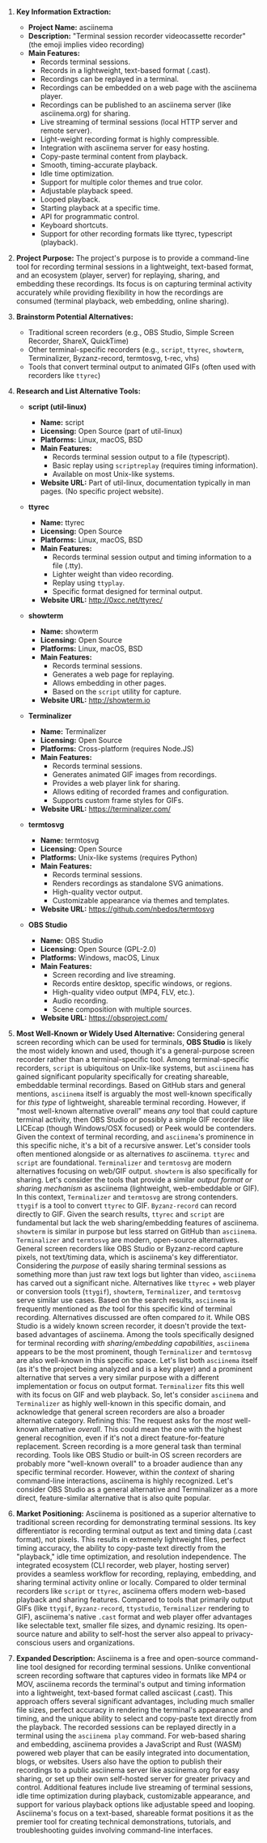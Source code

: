 1.  **Key Information Extraction:**
    *   **Project Name:** asciinema
    *   **Description:** "Terminal session recorder  videocassette recorder" (the emoji implies video recording)
    *   **Main Features:**
        *   Records terminal sessions.
        *   Records in a lightweight, text-based format (.cast).
        *   Recordings can be replayed in a terminal.
        *   Recordings can be embedded on a web page with the asciinema player.
        *   Recordings can be published to an asciinema server (like asciinema.org) for sharing.
        *   Live streaming of terminal sessions (local HTTP server and remote server).
        *   Light-weight recording format is highly compressible.
        *   Integration with asciinema server for easy hosting.
        *   Copy-paste terminal content from playback.
        *   Smooth, timing-accurate playback.
        *   Idle time optimization.
        *   Support for multiple color themes and true color.
        *   Adjustable playback speed.
        *   Looped playback.
        *   Starting playback at a specific time.
        *   API for programmatic control.
        *   Keyboard shortcuts.
        *   Support for other recording formats like ttyrec, typescript (playback).

2.  **Project Purpose:**
    The project's purpose is to provide a command-line tool for recording terminal sessions in a lightweight, text-based format, and an ecosystem (player, server) for replaying, sharing, and embedding these recordings. Its focus is on capturing terminal activity accurately while providing flexibility in how the recordings are consumed (terminal playback, web embedding, online sharing).

3.  **Brainstorm Potential Alternatives:**
    *   Traditional screen recorders (e.g., OBS Studio, Simple Screen Recorder, ShareX, QuickTime)
    *   Other terminal-specific recorders (e.g., `script`, `ttyrec`, `showterm`, Terminalizer, Byzanz-record, termtosvg, t-rec, vhs)
    *   Tools that convert terminal output to animated GIFs (often used with recorders like `ttyrec`)

4.  **Research and List Alternative Tools:**

    *   **script (util-linux)**
        *   **Name:** script
        *   **Licensing:** Open Source (part of util-linux)
        *   **Platforms:** Linux, macOS, BSD
        *   **Main Features:**
            *   Records terminal session output to a file (typescript).
            *   Basic replay using `scriptreplay` (requires timing information).
            *   Available on most Unix-like systems.
        *   **Website URL:** Part of util-linux, documentation typically in man pages. (No specific project website).

    *   **ttyrec**
        *   **Name:** ttyrec
        *   **Licensing:** Open Source
        *   **Platforms:** Linux, macOS, BSD
        *   **Main Features:**
            *   Records terminal session output and timing information to a file (.tty).
            *   Lighter weight than video recording.
            *   Replay using `ttyplay`.
            *   Specific format designed for terminal output.
        *   **Website URL:** http://0xcc.net/ttyrec/

    *   **showterm**
        *   **Name:** showterm
        *   **Licensing:** Open Source
        *   **Platforms:** Linux, macOS, BSD
        *   **Main Features:**
            *   Records terminal sessions.
            *   Generates a web page for replaying.
            *   Allows embedding in other pages.
            *   Based on the `script` utility for capture.
        *   **Website URL:** http://showterm.io

    *   **Terminalizer**
        *   **Name:** Terminalizer
        *   **Licensing:** Open Source
        *   **Platforms:** Cross-platform (requires Node.JS)
        *   **Main Features:**
            *   Records terminal sessions.
            *   Generates animated GIF images from recordings.
            *   Provides a web player link for sharing.
            *   Allows editing of recorded frames and configuration.
            *   Supports custom frame styles for GIFs.
        *   **Website URL:** https://terminalizer.com/

    *   **termtosvg**
        *   **Name:** termtosvg
        *   **Licensing:** Open Source
        *   **Platforms:** Unix-like systems (requires Python)
        *   **Main Features:**
            *   Records terminal sessions.
            *   Renders recordings as standalone SVG animations.
            *   High-quality vector output.
            *   Customizable appearance via themes and templates.
        *   **Website URL:** https://github.com/nbedos/termtosvg

    *   **OBS Studio**
        *   **Name:** OBS Studio
        *   **Licensing:** Open Source (GPL-2.0)
        *   **Platforms:** Windows, macOS, Linux
        *   **Main Features:**
            *   Screen recording and live streaming.
            *   Records entire desktop, specific windows, or regions.
            *   High-quality video output (MP4, FLV, etc.).
            *   Audio recording.
            *   Scene composition with multiple sources.
        *   **Website URL:** https://obsproject.com/

5.  **Most Well-Known or Widely Used Alternative:**
    Considering general screen recording which can be used for terminals, **OBS Studio** is likely the most widely known and used, though it's a general-purpose screen recorder rather than a terminal-specific tool. Among terminal-specific recorders, `script` is ubiquitous on Unix-like systems, but `asciinema` has gained significant popularity specifically for creating shareable, embeddable terminal recordings. Based on GitHub stars and general mentions, `asciinema` itself is arguably the most well-known specifically for *this type* of lightweight, shareable terminal recording. However, if "most well-known alternative overall" means *any* tool that could capture terminal activity, then OBS Studio or possibly a simple GIF recorder like LICEcap (though Windows/OSX focused) or Peek would be contenders. Given the context of terminal recording, and `asciinema`'s prominence in this specific niche, it's a bit of a recursive answer. Let's consider tools often mentioned alongside or as alternatives *to* asciinema. `ttyrec` and `script` are foundational. `Terminalizer` and `termtosvg` are modern alternatives focusing on web/GIF output. `showterm` is also specifically for sharing.
    Let's consider the tools that provide a similar *output format or sharing mechanism* as asciinema (lightweight, web-embeddable or GIF). In this context, `Terminalizer` and `termtosvg` are strong contenders. `ttygif` is a tool to convert `ttyrec` to GIF. `Byzanz-record` can record directly to GIF.
    Given the search results, `ttyrec` and `script` are fundamental but lack the web sharing/embedding features of asciinema. `showterm` is similar in purpose but less starred on GitHub than `asciinema`. `Terminalizer` and `termtosvg` are modern, open-source alternatives. General screen recorders like OBS Studio or Byzanz-record capture pixels, not text/timing data, which is asciinema's key differentiator.
    Considering the *purpose* of easily sharing terminal sessions as something more than just raw text logs but lighter than video, `asciinema` has carved out a significant niche. Alternatives like `ttyrec` + web player or conversion tools (`ttygif`), `showterm`, `Terminalizer`, and `termtosvg` serve similar use cases.
    Based on the search results, `asciinema` is frequently mentioned as *the* tool for this specific kind of terminal recording. Alternatives discussed are often compared *to* it. While OBS Studio is a widely known screen recorder, it doesn't provide the text-based advantages of asciinema. Among the tools specifically designed for terminal recording *with sharing/embedding capabilities*, `asciinema` appears to be the most prominent, though `Terminalizer` and `termtosvg` are also well-known in this specific space.
    Let's list both `asciinema` itself (as it's the project being analyzed and is a key player) and a prominent alternative that serves a very similar purpose with a different implementation or focus on output format. `Terminalizer` fits this well with its focus on GIF and web playback.
    So, let's consider `asciinema` and `Terminalizer` as highly well-known in this specific domain, and acknowledge that general screen recorders are also a broader alternative category.
    Refining this: The request asks for the *most* well-known alternative *overall*. This could mean the one with the highest general recognition, even if it's not a direct feature-for-feature replacement. Screen recording is a more general task than terminal recording. Tools like OBS Studio or built-in OS screen recorders are probably more "well-known overall" to a broader audience than any specific terminal recorder. However, within the *context* of sharing command-line interactions, asciinema is highly recognized. Let's consider OBS Studio as a general alternative and Terminalizer as a more direct, feature-similar alternative that is also quite popular.

6.  **Market Positioning:**
    Asciinema is positioned as a superior alternative to traditional screen recording for demonstrating terminal sessions. Its key differentiator is recording terminal output as text and timing data (.cast format), not pixels. This results in extremely lightweight files, perfect timing accuracy, the ability to copy-paste text directly from the "playback," idle time optimization, and resolution independence. The integrated ecosystem (CLI recorder, web player, hosting server) provides a seamless workflow for recording, replaying, embedding, and sharing terminal activity online or locally. Compared to older terminal recorders like `script` or `ttyrec`, asciinema offers modern web-based playback and sharing features. Compared to tools that primarily output GIFs (like `ttygif`, `Byzanz-record`, `ttystudio`, `Terminalizer` rendering to GIF), asciinema's native `.cast` format and web player offer advantages like selectable text, smaller file sizes, and dynamic resizing. Its open-source nature and ability to self-host the server also appeal to privacy-conscious users and organizations.

7.  **Expanded Description:**
    Asciinema is a free and open-source command-line tool designed for recording terminal sessions. Unlike conventional screen recording software that captures video in formats like MP4 or MOV, asciinema records the terminal's output and timing information into a lightweight, text-based format called asciicast (.cast). This approach offers several significant advantages, including much smaller file sizes, perfect accuracy in rendering the terminal's appearance and timing, and the unique ability to select and copy-paste text directly from the playback. The recorded sessions can be replayed directly in a terminal using the `asciinema play` command. For web-based sharing and embedding, asciinema provides a JavaScript and Rust (WASM) powered web player that can be easily integrated into documentation, blogs, or websites. Users also have the option to publish their recordings to a public asciinema server like asciinema.org for easy sharing, or set up their own self-hosted server for greater privacy and control. Additional features include live streaming of terminal sessions, idle time optimization during playback, customizable appearance, and support for various playback options like adjustable speed and looping. Asciinema's focus on a text-based, shareable format positions it as the premier tool for creating technical demonstrations, tutorials, and troubleshooting guides involving command-line interfaces.